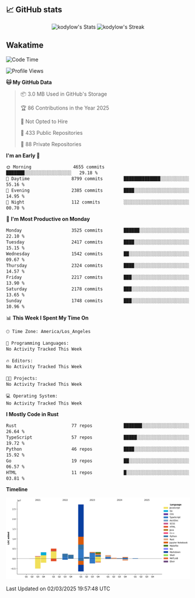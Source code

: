 ## 📈 GitHub stats
<!--START_SECTION:github-->
<div class="badges-githubstats">
  <p align="center">
    <img src="https://github-readme-stats.vercel.app/api?username=kodylow&theme=tokyonight&show_icons=true&hide_border=true&count_private=true" alt="kodylow's Stats" height="165">
    <img src="https://github-readme-streak-stats.herokuapp.com/?user=kodylow&theme=tokyonight&hide_border=true" alt="kodylow's Streak" height="165">
  </p>
</div>
<!--END_SECTION:github-->

## Wakatime 
<!--START_SECTION:waka-->
![Code Time](http://img.shields.io/badge/Code%20Time-1%2C294%20hrs%2031%20mins-blue)

![Profile Views](http://img.shields.io/badge/Profile%20Views-2-blue)

**🐱 My GitHub Data** 

> 📦 3.0 MB Used in GitHub's Storage 
 > 
> 🏆 86 Contributions in the Year 2025
 > 
> 🚫 Not Opted to Hire
 > 
> 📜 433 Public Repositories 
 > 
> 🔑 88 Private Repositories 
 > 
**I'm an Early 🐤** 

```text
🌞 Morning                4655 commits        ███████░░░░░░░░░░░░░░░░░░   29.18 % 
🌆 Daytime                8799 commits        ██████████████░░░░░░░░░░░   55.16 % 
🌃 Evening                2385 commits        ████░░░░░░░░░░░░░░░░░░░░░   14.95 % 
🌙 Night                  112 commits         ░░░░░░░░░░░░░░░░░░░░░░░░░   00.70 % 
```
📅 **I'm Most Productive on Monday** 

```text
Monday                   3525 commits        ██████░░░░░░░░░░░░░░░░░░░   22.10 % 
Tuesday                  2417 commits        ████░░░░░░░░░░░░░░░░░░░░░   15.15 % 
Wednesday                1542 commits        ██░░░░░░░░░░░░░░░░░░░░░░░   09.67 % 
Thursday                 2324 commits        ████░░░░░░░░░░░░░░░░░░░░░   14.57 % 
Friday                   2217 commits        ███░░░░░░░░░░░░░░░░░░░░░░   13.90 % 
Saturday                 2178 commits        ███░░░░░░░░░░░░░░░░░░░░░░   13.65 % 
Sunday                   1748 commits        ███░░░░░░░░░░░░░░░░░░░░░░   10.96 % 
```


📊 **This Week I Spent My Time On** 

```text
🕑︎ Time Zone: America/Los_Angeles

💬 Programming Languages: 
No Activity Tracked This Week

🔥 Editors: 
No Activity Tracked This Week

🐱‍💻 Projects: 
No Activity Tracked This Week

💻 Operating System: 
No Activity Tracked This Week
```

**I Mostly Code in Rust** 

```text
Rust                     77 repos            ███████░░░░░░░░░░░░░░░░░░   26.64 % 
TypeScript               57 repos            █████░░░░░░░░░░░░░░░░░░░░   19.72 % 
Python                   46 repos            ████░░░░░░░░░░░░░░░░░░░░░   15.92 % 
Go                       19 repos            ██░░░░░░░░░░░░░░░░░░░░░░░   06.57 % 
HTML                     11 repos            █░░░░░░░░░░░░░░░░░░░░░░░░   03.81 % 
```



**Timeline**

![Lines of Code chart](https://raw.githubusercontent.com/Kodylow/Kodylow/master/assets/bar_graph.png)


 Last Updated on 02/03/2025 19:57:48 UTC
<!--END_SECTION:waka-->
